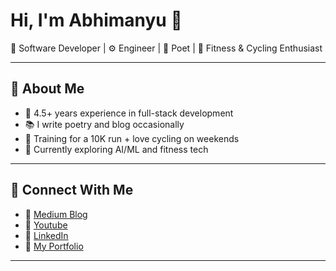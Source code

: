 # Hi, I'm Abhimanyu 👋

🚀 Software Developer | ⚙️ Engineer | 📜 Poet
| 🏃 Fitness & Cycling Enthusiast

---

## 🌟 About Me

- 🔧 4.5+ years experience in full-stack development
- 📚 I write poetry and blog occasionally
- 🚴 Training for a 10K run + love cycling on weekends
- 🎯 Currently exploring AI/ML and fitness tech

---

## 🔗 Connect With Me

- 📝 [Medium Blog](https://medium.com/abhimanyu-bitsp)
- 🔗 [Youtube](https://www.youtube.com/@AbhiDevManyu)
- 💼 [LinkedIn](https://www.linkedin.com/in/abhimanyu-bitsp)
- 📂 [My Portfolio](https://abhimanyubitsp.in/)

---
